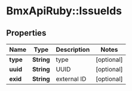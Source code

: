# BmxApiRuby::IssueIds

## Properties
Name | Type | Description | Notes
------------ | ------------- | ------------- | -------------
**type** | **String** | type | [optional] 
**uuid** | **String** | UUID | [optional] 
**exid** | **String** | external ID | [optional] 


